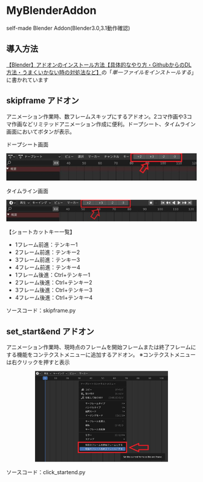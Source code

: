 # MyBlenderAddon
self-made Blender Addon(Blender3.0,3.1動作確認)

## 導入方法
[【Blender】アドオンのインストール方法【具体的なやり方・GithubからのDL方法・うまくいかない時の対処法など】](https://bookyakuno.com/how-to-install-addon/)の「*単一ファイルをインストールする*」に書かれています

## skipframe アドオン
アニメーション作業時、数フレームスキップにするアドオン。2コマ作画や3コマ作画などリミテッドアニメーション作成に便利。ドープシート、タイムライン画面においてボタンが表示。

ドープシート画面

<img src="./assets/skip_dopesheet.jpg" alt="アドオン適用時のドープシート画面">

タイムライン画面

<img src="./assets/skip_timeline.jpg" alt="アドオン適用時のタイムライン画面">

【ショートカットキー一覧】
- 1フレーム前進：テンキー1
- 2フレーム前進：テンキー2
- 3フレーム前進：テンキー3
- 4フレーム前進：テンキー4
- 1フレーム後進：Ctrl+テンキー1
- 2フレーム後進：Ctrl+テンキー2
- 3フレーム後進：Ctrl+テンキー3
- 4フレーム後進：Ctrl+テンキー4

ソースコード：skipframe.py

## set_start&end アドオン
アニメーション作業時、現時点のフレームを開始フレームまたは終了フレームにする機能をコンテクストメニューに追加するアドオン。
※コンテクストメニューは右クリックを押すと表示

<div align="center">
    <img src="./assets/set_startend.jpg" width="70%"　alt="アドオン適用時のコンテクストメニュー内">
</div>


ソースコード：click_startend.py